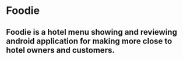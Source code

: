 # Foodie

## Foodie is a hotel menu showing and reviewing android application for making more close to hotel owners and customers.
